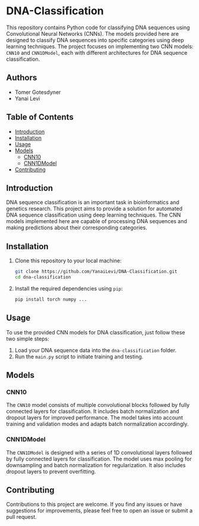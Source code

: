 # DNA-Classification

This repository contains Python code for classifying DNA sequences using Convolutional Neural Networks (CNNs). The models provided here are designed to classify DNA sequences into specific categories using deep learning techniques. The project focuses on implementing two CNN models: `CNN10` and `CNN1DModel`, each with different architectures for DNA sequence classification.

## Authors

- Tomer Gotesdyner
- Yanai Levi

## Table of Contents

- [Introduction](#introduction)
- [Installation](#installation)
- [Usage](#usage)
- [Models](#models)
  - [CNN10](#cnn10)
  - [CNN1DModel](#cnn1dmodel)
- [Contributing](#contributing)

## Introduction

DNA sequence classification is an important task in bioinformatics and genetics research. This project aims to provide a solution for automated DNA sequence classification using deep learning techniques. The CNN models implemented here are capable of processing DNA sequences and making predictions about their corresponding categories.

## Installation

1. Clone this repository to your local machine:

   ```bash
   git clone https://github.com/YanaiLevi/DNA-Classification.git
   cd dna-classification
   ```

2. Install the required dependencies using `pip`:

   ```bash
   pip install torch numpy ...
   ```

## Usage

To use the provided CNN models for DNA classification, just follow these two simple steps:

1. Load your DNA sequence data into the `dna-classification` folder.
2. Run the `main.py` script to initiate training and testing.

## Models

### CNN10

The `CNN10` model consists of multiple convolutional blocks followed by fully connected layers for classification. It includes batch normalization and dropout layers for improved performance. The model takes into account training and validation modes and adapts batch normalization accordingly.

### CNN1DModel

The `CNN1DModel` is designed with a series of 1D convolutional layers followed by fully connected layers for classification. The model uses max pooling for downsampling and batch normalization for regularization. It also includes dropout layers to prevent overfitting.

## Contributing

Contributions to this project are welcome. If you find any issues or have suggestions for improvements, please feel free to open an issue or submit a pull request.
